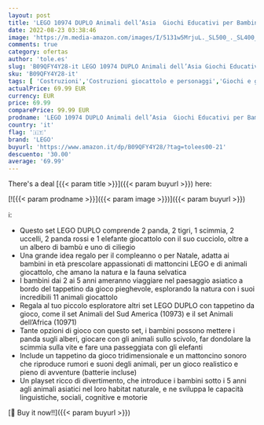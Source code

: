 ```yaml
---
layout: post
title: 'LEGO 10974 DUPLO Animali dell’Asia  Giochi Educativi per Bambini con 11 Figure di Animali e Mattoncino con Suoni Realistici  Tappetino da Gioco'
date: 2022-08-23 03:38:46
image: 'https://m.media-amazon.com/images/I/5131w5MrjuL._SL500_._SL400_.jpg'
comments: true
category: ofertas
author: 'tole.es'
slug: 'B09QFY4Y28-it LEGO 10974 DUPLO Animali dell’Asia Giochi Educativi per...'
sku: 'B09QFY4Y28-it'
tags: [ 'Costruzioni','Costruzioni giocattolo e personaggi','Giochi e giocattoli','lego','🇮🇹', ]
actualPrice: 69.99 EUR
currency: EUR
price: 69.99
comparePrice: 99.99 EUR
prodname: 'LEGO 10974 DUPLO Animali dell’Asia  Giochi Educativi per Bambini con 11 Figure di Animali e Mattoncino con Suoni Realistici  Tappetino da Gioco'
country: 'it'
flag: '🇮🇹'
brand: 'LEGO'
buyurl: 'https://www.amazon.it/dp/B09QFY4Y28/?tag=tolees00-21'
descuento: '30.00'
average: '69.99'
---
```


There's a deal [{{< param title >}}]({{< param buyurl >}})  here:

[![{{< param prodname >}}]({{< param image >}})]({{< param buyurl >}})

ℹ️:

- Questo set LEGO DUPLO comprende 2 panda, 2 tigri, 1 scimmia, 2 uccelli, 2 panda rossi e 1 elefante giocattolo con il suo cucciolo, oltre a un albero di bambù e uno di ciliegio
- Una grande idea regalo per il compleanno o per Natale, adatta ai bambini in età prescolare appassionati di mattoncini LEGO e di animali giocattolo, che amano la natura e la fauna selvatica
- I bambini dai 2 ai 5 anni ameranno viaggiare nel paesaggio asiatico a bordo del tappetino da gioco pieghevole, esplorando la natura con i suoi incredibili 11 animali giocattolo
- Regala al tuo piccolo esploratore altri set LEGO DUPLO con tappetino da gioco, come il set Animali del Sud America (10973) e il set Animali dell’Africa (10971)
- Tante opzioni di gioco con questo set, i bambini possono mettere i panda sugli alberi, giocare con gli animali sullo scivolo, far dondolare la scimmia sulla vite e fare una passeggiata con gli elefanti
- Include un tappetino da gioco tridimensionale e un mattoncino sonoro che riproduce rumori e suoni degli animali, per un gioco realistico e pieno di avventure (batterie incluse)
- Un playset ricco di divertimento, che introduce i bambini sotto i 5 anni agli animali asiatici nel loro habitat naturale, e ne sviluppa le capacità linguistiche, sociali, cognitive e motorie

[🛒 Buy it now!!]({{< param buyurl >}})
